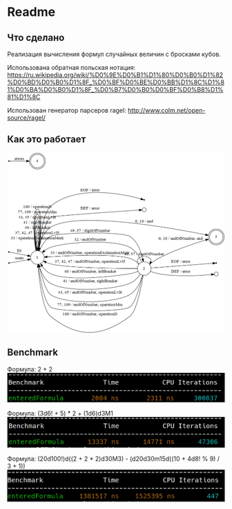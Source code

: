# Readme

## Что сделано

Реализация вычисления формул случайных величин с бросками кубов.<br/>

Использована обратная польская нотация: https://ru.wikipedia.org/wiki/%D0%9E%D0%B1%D1%80%D0%B0%D1%82%D0%BD%D0%B0%D1%8F_%D0%BF%D0%BE%D0%BB%D1%8C%D1%81%D0%BA%D0%B0%D1%8F_%D0%B7%D0%B0%D0%BF%D0%B8%D1%81%D1%8C<br/>

Использован генератор парсеров ragel: http://www.colm.net/open-source/ragel/

## Как это работает

![схема автоматов парсера](https://github.com/bulgvkov/diceParserRagel/blob/main/schemeOfParser.png)

## Benchmark

Формула: 2 + 2<br/>
![Teст 1: 2 + 2](https://github.com/bulgvkov/diceParserRagel/blob/main/tests/test1.png)

Формула: (3d6! + 5) * 2 + (1d6)d3M1<br/>
![Тест 2: (3d6! + 5)*2 + (1d6)d3M1](https://github.com/bulgvkov/diceParserRagel/blob/main/tests/test2.png)

Формула: (20d100!)d((2 + 2 * 2)d30M3) - (d20d30m15d((10 + 4d8! % 9) / 3 + 1))<br/>
![Teст 3: (20d100!)d((2 + 2 * 2)d30M3) - (d20d30m15d((10 + 4d8! % 9) / 3 + 1))](https://github.com/bulgvkov/diceParserRagel/blob/main/tests/test3.png)
